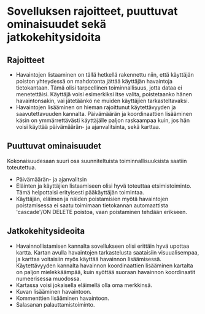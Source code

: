 # Sovelluksen rajoitteet, puuttuvat ominaisuudet sekä jatkokehitysidoita

## Rajoitteet
- Havaintojen listaaminen on tällä hetkellä rakennettu niin, että käyttäjän poiston yhteydessä on mahdotonta jättää käyttäjän havaintoja tietokantaan. Tämä olisi tarpeellinen toiminnallisuus, jotta dataa ei menetettäisi. Käyttäjä voisi esimerkiksi itse valita, poistetaanko hänen havaintonsakin, vai jätetäänkö ne muiden käyttäjien tarkasteltavaksi.
- Havaintojen lisääminen on hieman rajoittunut käytettävyyden ja saavutettavuuden kannalta. Päivämäärän ja koordinaattien lisääminen käsin on ymmärrettävästi käyttäjälle paljon raskaampaa kuin, jos hän voisi käyttää päivämäärän- ja ajanvalitsinta, sekä karttaa.


## Puuttuvat ominaisuudet
Kokonaisuudesaan suuri osa suunniteltuista toiminnallisuuksista saatiin toteutettua.
- Päivämäärän- ja ajanvalitsin
- Eläinten ja käyttäjien listaamiseen olisi hyvä toteuttaa etsimistoiminto. Tämä helpottaisi erityisesti pääkäyttäjän toimintaa.
- Käyttäjän, eläimen ja näiden poistamisien myötä havaintojen poistamisessa ei saatu toimimaan tietokannan automaattista 'cascade'/ON DELETE poistoa, vaan poistaminen tehdään erikseen.

## Jatkokehitysideoita
- Havainnollistamisen kannalta sovellukseen olisi erittäin hyvä upottaa kartta. Kartan avulla havaintojen tarkastelusta saataisiin visuualisempaa, ja karttaa voitaisiin myös käyttää havainnon lisäämisessä. Käytettävyyden kannalta havainnon koordinaattien lisääminen kartalta on paljon mielekkäämpää, kuin syöttää suoraan havainnon koordinaatit numeerisessa muodossa.
- Kartassa voisi jokaisella eläimellä olla oma merkkinsä.
- Kuvan lisääminen havaintoon.
- Kommenttien lisääminen havaintoon.
- Salasanan palauttamistoiminto.
